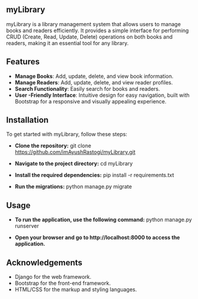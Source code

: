 ## myLibrary

myLibrary is a library management system that allows users to manage books and readers efficiently. It provides a simple interface for performing CRUD (Create, Read, Update, Delete) operations on both books and readers, making it an essential tool for any library.

## Features

* **Manage Books**: Add, update, delete, and view book information.
* **Manage Readers**: Add, update, delete, and view reader profiles.
* **Search Functionality**: Easily search for books and readers.
* **User -Friendly Interface**: Intuitive design for easy navigation, built with Bootstrap for a responsive and visually appealing experience.

## Installation

To get started with myLibrary, follow these steps:

* **Clone the repository:**
   git clone https://github.com/imAyushRastogi/myLibrary.git

* **Navigate to the project directory:**
  cd myLibrary

* **Install the required dependencies:**
  pip install -r requirements.txt

* **Run the migrations:**
  python manage.py migrate

## Usage
* **To run the application, use the following command:**
  python manage.py runserver

* **Open your browser and go to http://localhost:8000 to access the application.**

## Acknowledgements
* Django for the web framework.
* Bootstrap for the front-end framework.
* HTML/CSS for the markup and styling languages.

